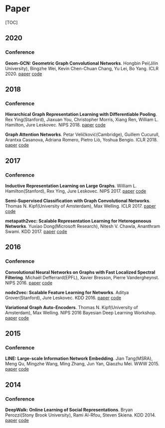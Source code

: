# Paper

[TOC]

## 2020

### Conference

**Geom-GCN: Geometric Graph Convolutional Networks**. Hongbin Pei(Jilin University), Bingzhe Wei, Kevin Chen-Chuan Chang, Yu Lei, Bo Yang. ICLR 2020. [paper](https://openreview.net/forum?id=S1e2agrFvS) [code](https://github.com/graphdml-uiuc-jlu/geom-gcn)

## 2018

### Conference

**Hierarchical Graph Representation Learning with Differentiable Pooling**. Rex Ying(Stanford), Jiaxuan You, Christopher Morris, Xiang Ren, William L. Hamilton, Jure Leskovec. NIPS 2018. [paper](https://proceedings.neurips.cc/paper/2018/file/e77dbaf6759253c7c6d0efc5690369c7-Paper.pdf) [code](https://github.com/RexYing/diffpool)

**Graph Attention Networks**. Petar Veličković(Cambridge), Guillem Cucurull, Arantxa Casanova, Adriana Romero, Pietro Liò, Yoshua Bengio. ICLR 2018. [paper](https://openreview.net/forum?id=rJXMpikCZ) [code](https://github.com/PetarV-/GAT)

## 2017

### Conference

**Inductive Representation Learning on Large Graphs**. William L. Hamilton(Stanford), Rex Ying, Jure Leskovec. NIPS 2017. [paper](http://papers.neurips.cc/paper/6703-inductive-representation-learning-on-large-graphs.pdf) [code](https://github.com/williamleif/GraphSAGE)

**Semi-Supervised Classification with Graph Convolutional Networks**. Thomas N. Kipf(University of Amsterdam), Max Welling. ICLR 2017. [paper](https://openreview.net/forum?id=SJU4ayYgl) [code](https://github.com/tkipf/gcn)

**metapath2vec: Scalable Representation Learning for Heterogeneous Networks**. Yuxiao Dong(Microsoft Research), Nitesh V. Chawla, Ananthram Swami. KDD 2017. [paper](https://dl.acm.org/doi/10.1145/3097983.3098036) [code](https://github.com/apple2373/metapath2vec)

## 2016

### Conference

**Convolutional Neural Networks on Graphs with Fast Localized Spectral Filtering**. Michaël Defferrard(EPFL), Xavier Bresson, Pierre Vandergheynst. NIPS 2016. [paper](https://papers.nips.cc/paper/2016/hash/04df4d434d481c5bb723be1b6df1ee65-Abstract.html) [code](https://github.com/mdeff/cnn_graph)

**node2vec: Scalable Feature Learning for Networks**. Aditya Grover(Stanford), Jure Leskovec. KDD 2016. [paper](dl.acm.org/doi/10.1145/2939672.2939754) [code](https://github.com/aditya-grover/node2vec)

**Variational Graph Auto-Encoders**. Thomas N. Kipf(University of Amsterdam), Max Welling. NIPS 2016 Bayesian Deep Learning Workshop. [paper](https://arxiv.org/abs/1611.07308) [code](https://github.com/tkipf/gae)

## 2015

### Conference

**LINE: Large-scale Information Network Embedding**. Jian Tang(MSRA), Meng Qu, Mingzhe Wang, Ming Zhang, Jun Yan, Qiaozhu Mei. WWW 2015. [paper](https://dl.acm.org/doi/10.1145/2736277.2741093) [code](https://github.com/tangjianpku/LINE)

## 2014

### Conference

**DeepWalk: Online Learning of Social Representations**. Bryan Perozzi(Stony Brook University), Rami Al-Rfou, Steven Skiena. KDD 2014. [paper](https://arxiv.org/abs/1403.6652) [code](https://github.com/phanein/deepwalk)